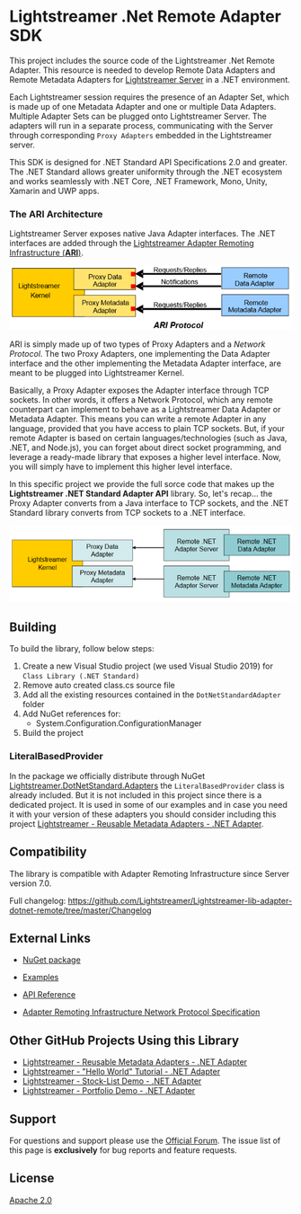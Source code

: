 # Lightstreamer .Net Remote Adapter SDK

This project includes the source code of the Lightstreamer .Net Remote Adapter. This resource is needed to develop Remote Data Adapters and Remote Metadata Adapters for [Lightstreamer Server](http://www.lightstreamer.com/) in a .NET environment.

Each Lightstreamer session requires the presence of an Adapter Set, which is made up of one Metadata Adapter and one or multiple Data Adapters. Multiple Adapter Sets can be plugged onto Lightstreamer Server.
The adapters will run in a separate process, communicating with the Server through corresponding `Proxy Adapters` embedded in the Lightstreamer server.

This SDK is designed for .NET Standard API Specifications 2.0 and greater.
The .NET Standard allows greater uniformity through the .NET ecosystem and works seamlessly with .NET Core, .NET Framework, Mono, Unity, Xamarin and UWP apps.

### The ARI Architecture

Lightstreamer Server exposes native Java Adapter interfaces. The .NET interfaces are added through the [Lightstreamer Adapter Remoting Infrastructure (**ARI**)](https://lightstreamer.com/docs/ls-ARI/latest/Adapter%20Remoting%20Infrastructure.pdf). 

![architecture](generalarchitecture.PNG)

ARI is simply made up of two types of Proxy Adapters and a *Network Protocol*. The two Proxy Adapters, one implementing the Data Adapter interface and the other implementing the Metadata Adapter interface, are meant to be plugged into Lightstreamer Kernel.

Basically, a Proxy Adapter exposes the Adapter interface through TCP sockets. In other words, it offers a Network Protocol, which any remote counterpart can implement to behave as a Lightstreamer Data Adapter or Metadata Adapter. This means you can write a remote Adapter in any language, provided that you have access to plain TCP sockets.
But, if your remote Adapter is based on certain languages/technologies (such as Java, .NET, and Node.js), you can forget about direct socket programming, and leverage a ready-made library that exposes a higher level interface. Now, you will simply have to implement this higher level interface.<br>

In this specific project we provide the full sorce code that makes up the <b>Lightstreamer .NET Standard Adapter API</b> library.
So, let's recap... the Proxy Adapter converts from a Java interface to TCP sockets, and the .NET Standard library converts from TCP sockets to a .NET interface.

![architecture](architecture.png)

## Building

To build the library, follow below steps:

1. Create a new Visual Studio project (we used Visual Studio 2019) for `Class Library (.NET Standard)`
2. Remove auto created class.cs source file
3. Add all the existing resources contained in the `DotNetStandardAdapter` folder
4. Add NuGet references for:
	- System.Configuration.ConfigurationManager
5. Build the project

### LiteralBasedProvider

In the package we officially distribute through NuGet [Lightstreamer.DotNetStandard.Adapters](https://www.nuget.org/packages/Lightstreamer.DotNetStandard.Adapters/) the `LiteralBasedProvider` class is already included.
But it is not included in this project since there is a dedicated project.
It is used in some of our examples and in case you need it with your version of these adapters you should consider including this project [Lightstreamer - Reusable Metadata Adapters - .NET Adapter](https://github.com/Lightstreamer/Lightstreamer-example-ReusableMetadata-adapter-dotnet).


## Compatibility

The library is compatible with Adapter Remoting Infrastructure since Server version 7.0.

Full changelog: https://github.com/Lightstreamer/Lightstreamer-lib-adapter-dotnet-remote/tree/master/Changelog

## External Links

- [NuGet package](https://www.nuget.org/packages/Lightstreamer.DotNetStandard.Adapters/)

- [Examples](https://demos.lightstreamer.com/?p=lightstreamer&t=adapter&ladapter=dotnet_adapter)

- [API Reference](https://lightstreamer.com/api/ls-dotnetstandard-adapter/latest/)

- [Adapter Remoting Infrastructure Network Protocol Specification](https://lightstreamer.com/api/ls-generic-adapter/latest/ARI%20Protocol.pdf)

## Other GitHub Projects Using this Library

- [Lightstreamer - Reusable Metadata Adapters - .NET Adapter](https://github.com/Lightstreamer/Lightstreamer-example-ReusableMetadata-adapter-dotnet)
- [Lightstreamer - "Hello World" Tutorial - .NET Adapter](https://github.com/Lightstreamer/Lightstreamer-example-HelloWorld-adapter-dotnet)
- [Lightstreamer - Stock-List Demo - .NET Adapter](https://github.com/Lightstreamer/Lightstreamer-example-Stocklist-adapter-dotnet)
- [Lightstreamer - Portfolio Demo - .NET Adapter](https://github.com/Lightstreamer/Lightstreamer-example-Portfolio-adapter-dotnet)

## Support

For questions and support please use the [Official Forum](https://forums.lightstreamer.com/). The issue list of this page is **exclusively** for bug reports and feature requests.

## License

[Apache 2.0](https://opensource.org/licenses/Apache-2.0)
